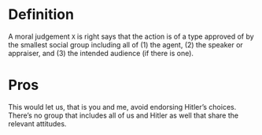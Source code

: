 # Definition

A moral judgement `X` is right says that the action is of a type approved of by the smallest social group including all of (1) the agent, (2) the speaker or appraiser, and  (3) the intended audience (if there is one). 

# Pros

This would let us, that is you  and me, avoid endorsing Hitler’s choices. There’s no group that includes all of us and Hitler as well that share the relevant attitudes.
